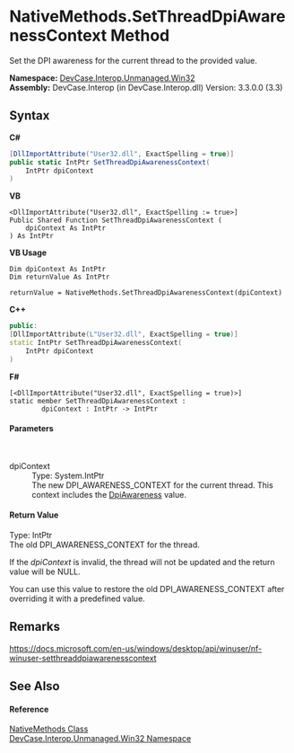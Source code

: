 # NativeMethods.SetThreadDpiAwarenessContext Method 
 

Set the DPI awareness for the current thread to the provided value.

**Namespace:**&nbsp;<a href="N_DevCase_Interop_Unmanaged_Win32">DevCase.Interop.Unmanaged.Win32</a><br />**Assembly:**&nbsp;DevCase.Interop (in DevCase.Interop.dll) Version: 3.3.0.0 (3.3)

## Syntax

**C#**<br />
``` C#
[DllImportAttribute("User32.dll", ExactSpelling = true)]
public static IntPtr SetThreadDpiAwarenessContext(
	IntPtr dpiContext
)
```

**VB**<br />
``` VB
<DllImportAttribute("User32.dll", ExactSpelling := true>]
Public Shared Function SetThreadDpiAwarenessContext ( 
	dpiContext As IntPtr
) As IntPtr
```

**VB Usage**<br />
``` VB Usage
Dim dpiContext As IntPtr
Dim returnValue As IntPtr

returnValue = NativeMethods.SetThreadDpiAwarenessContext(dpiContext)
```

**C++**<br />
``` C++
public:
[DllImportAttribute(L"User32.dll", ExactSpelling = true)]
static IntPtr SetThreadDpiAwarenessContext(
	IntPtr dpiContext
)
```

**F#**<br />
``` F#
[<DllImportAttribute("User32.dll", ExactSpelling = true)>]
static member SetThreadDpiAwarenessContext : 
        dpiContext : IntPtr -> IntPtr 

```


#### Parameters
&nbsp;<dl><dt>dpiContext</dt><dd>Type: System.IntPtr<br />The new DPI_AWARENESS_CONTEXT for the current thread. This context includes the <a href="T_DevCase_Interop_Unmanaged_Win32_Enums_DpiAwareness">DpiAwareness</a> value.</dd></dl>

#### Return Value
Type: IntPtr<br />The old DPI_AWARENESS_CONTEXT for the thread. 

 If the *dpiContext* is invalid, the thread will not be updated and the return value will be NULL. 

 You can use this value to restore the old DPI_AWARENESS_CONTEXT after overriding it with a predefined value.

## Remarks
<a href="https://docs.microsoft.com/en-us/windows/desktop/api/winuser/nf-winuser-setthreaddpiawarenesscontext" target="_blank">https://docs.microsoft.com/en-us/windows/desktop/api/winuser/nf-winuser-setthreaddpiawarenesscontext</a>

## See Also


#### Reference
<a href="T_DevCase_Interop_Unmanaged_Win32_NativeMethods">NativeMethods Class</a><br /><a href="N_DevCase_Interop_Unmanaged_Win32">DevCase.Interop.Unmanaged.Win32 Namespace</a><br />